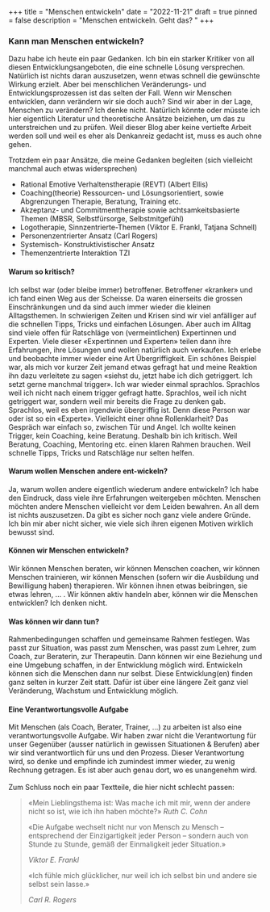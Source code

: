 +++
title = "Menschen entwickeln"
date = "2022-11-21"
draft = true
pinned = false
description = "Menschen entwickeln. Geht das? "
+++
### Kann man Menschen entwickeln?

Dazu habe ich heute ein paar Gedanken. Ich bin ein starker Kritiker von all diesen Entwicklungsangeboten, die eine schnelle Lösung versprechen. Natürlich ist nichts daran auszusetzen, wenn etwas schnell die gewünschte Wirkung erzielt. Aber bei menschlichen Veränderungs- und Entwicklungsprozessen ist das selten der Fall. Wenn wir Menschen entwicklen, dann verändern wir sie doch auch? Sind wir aber in der Lage, Menschen zu verändern? Ich denke nicht. Natürlich könnte oder müsste ich hier eigentlich Literatur und theoretische Ansätze beiziehen, um das zu unterstreichen und zu prüfen. Weil dieser Blog aber keine vertiefte Arbeit werden soll und weil es eher als Denkanreiz gedacht ist, muss es auch ohne gehen. 

Trotzdem ein paar Ansätze, die meine Gedanken begleiten (sich vielleicht manchmal auch etwas widersprechen)

* Rational Emotive Verhaltenstherapie (REVT) (Albert Ellis)
* Coaching(theorie) Ressourcen- und Lösungsorientiert, sowie Abgrenzungen Therapie, Beratung, Training etc. 
* Akzeptanz- und Commitmenttherapie sowie achtsamkeitsbasierte Themen (MBSR, Selbstfürsorge, Selbstmitgefühl)
* Logotherapie, Sinnzentrierte-Themen (Viktor E. Frankl, Tatjana Schnell)
* Personenzentrierter Ansatz (Carl Rogers)
* Systemisch- Konstruktivistischer Ansatz
* Themenzentrierte Interaktion TZI

#### Warum so kritisch?

Ich selbst war (oder bleibe immer) betroffener. Betroffener «kranker» und ich fand einen Weg aus der Scheisse. Da waren einerseits die grossen Einschränkungen und da sind auch immer wieder die kleinen Alltagsthemen. In schwierigen Zeiten und Krisen sind wir viel anfälliger auf die schnellen Tipps, Tricks und einfachen Lösungen. Aber auch im Alltag sind viele offen für Ratschläge von (vermeintlichen) Expertinnen und Experten. Viele dieser «Expertinnen und Experten» teilen dann ihre Erfahrungen, ihre Lösungen und wollen natürlich auch verkaufen. Ich erlebe und beobachte immer wieder eine Art Übergriffigkeit. Ein schönes Beispiel war, als mich vor kurzer Zeit jemand etwas gefragt hat und meine Reaktion ihn dazu verleitete zu sagen «siehst du, jetzt habe ich dich getriggert. Ich setzt gerne manchmal trigger». Ich war wieder einmal sprachlos. Sprachlos weil ich nicht nach einem trigger gefragt hatte. Sprachlos, weil ich nicht getriggert war, sondern weil mir bereits die Frage zu denken gab. Sprachlos, weil es eben irgendwie übergriffig ist. Denn diese Person war oder ist so ein «Experte». Vielleicht einer ohne Rollenklarheit? Das Gespräch war einfach so, zwischen Tür und Angel. Ich wollte keinen Trigger, kein Coaching, keine Beratung. Deshalb bin ich kritisch. Weil Beratung, Coaching, Mentoring etc. einen klaren Rahmen brauchen. Weil schnelle Tipps, Tricks und Ratschläge nur selten helfen. 

#### Warum wollen Menschen andere ent-wickeln?

Ja, warum wollen andere eigentlich wiederum andere entwickeln? Ich habe den Eindruck, dass viele ihre Erfahrungen weitergeben möchten. Menschen möchten andere Menschen vielleicht vor dem Leiden bewahren. An all dem ist nichts auszusetzen. Da gibt es sicher noch ganz viele andere Gründe. Ich bin mir aber nicht sicher, wie viele sich ihren eigenen Motiven wirklich bewusst sind. 

#### Können wir Menschen entwickeln?

Wir können Menschen beraten, wir können Menschen coachen, wir können Menschen trainieren, wir können Menschen (sofern wir die Ausbildung und Bewilligung haben) therapieren. Wir können ihnen etwas beibringen, sie etwas lehren, ... . Wir können aktiv handeln aber, können wir die Menschen entwicklen? Ich denken nicht. 

#### Was können wir dann tun?

Rahmenbedingungen schaffen und gemeinsame Rahmen festlegen. Was passt zur Situation, was passt zum Menschen, was passt zum Lehrer, zum Coach, zur Beraterin, zur Therapeutin. Dann können wir eine Beziehung und eine Umgebung schaffen, in der Entwicklung möglich wird. Entwickeln können sich die Menschen dann nur selbst. Diese Entwicklung(en) finden ganz selten in kurzer Zeit statt. Dafür ist über eine längere Zeit ganz viel Veränderung, Wachstum und Entwicklung möglich. 

#### Eine Verantwortungsvolle Aufgabe

Mit Menschen (als Coach, Berater, Trainer, ...) zu arbeiten ist also eine verantwortungsvolle Aufgabe. Wir haben zwar nicht die Verantwortung für unser Gegenüber (ausser natürlich in gewissen Situationen & Berufen) aber wir sind verantwortlich für uns und den Prozess. Dieser Verantwortung wird, so denke und empfinde ich zumindest immer wieder, zu wenig Rechnung getragen. Es ist aber auch genau dort, wo es unangenehm wird. \
\
Zum Schluss noch ein paar Textteile, die hier nicht schlecht passen:

> «Mein Lieblingsthema ist: Was mache ich mit mir, wenn der andere nicht so ist, wie ich ihn haben möchte?» *Ruth C. Cohn*
>
> «Die Aufgabe wechselt nicht nur von Mensch zu Mensch – entsprechend der Einzigartigkeit jeder Person – sondern auch von Stunde zu Stunde, gemäß der Einmaligkeit jeder Situation.»
>
> *Viktor E. Frankl*
>
> «Ich fühle mich glücklicher, nur weil ich ich selbst bin und andere sie selbst sein lasse.»
>
> *Carl R. Rogers*